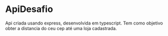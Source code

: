# ApiDesafio

Api criada usando express, desenvolvida em typescript. Tem como objetivo obter a distancia do ceu cep até uma loja cadastrada.
